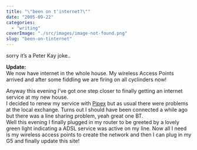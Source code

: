 ```yaml
---
title: "\"been on t'internet?\""
date: "2005-09-22"
categories: 
  - "writing"
coverImage: "./src/images/image-not-found.png"
slug: "been-on-tinternet"
---
```


sorry it’s a Peter Kay joke..

**Update:**  
We now have internet in the whole house. My wireless Access Points arrived and after some fiddling we are firing on all cyclinders now!

Anyway this evening I’ve got one step closer to finally getting an internet service at my new house.  
I decided to renew my service with [Pipex](http://www.pipex.net) but as usual there were problems at the local exchange. Turns out I should have been connected a while ago but there was a line sharing problem, yeah great one BT.  
Well this evening I finally plugged in my router to be greeted by a lovely green light indicating a ADSL service was active on my line. Now all I need is my wireless access points to create the network and then I can plug in my G5 and finally update this site!
